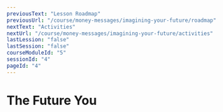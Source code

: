 ```yaml
---
previousText: "Lesson Roadmap"
previousUrl: "/course/money-messages/imagining-your-future/roadmap"
nextText: "Activities"
nextUrl: "/course/money-messages/imagining-your-future/activities"
lastLession: "false"
lastSession: "false"
courseModuleId: "5"
sessionId: "4"
pageId: "4"
---
```



# The Future You
<sparkle-animation-player src="./animation/m1l2.js" composition="638B95A6DB07944F929B6468659DDD15"></sparkle-animation-player>